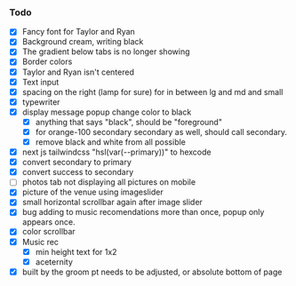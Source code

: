 ### Todo

- [x] Fancy font for Taylor and Ryan
- [x] Background cream, writing black
- [x] The gradient below tabs is no longer showing
- [x] Border colors
- [x] Taylor and Ryan isn't centered
- [x] Text input
- [x] spacing on the right (lamp for sure) for in between lg and md and small
- [x] typewriter
- [x] display message popup change color to black
    - [x] anything that says "black", should be "foreground" 
    - [x] for orange-100 secondary secondary as well, should call secondary.
    - [x] remove black and white from all possible
- [x] next js tailwindcss "hsl(var(--primary))" to hexcode
- [x] convert secondary to primary
- [x] convert success to secondary
- [ ] photos tab not displaying all pictures on mobile
- [x] picture of the venue using imageslider
- [x] small horizontal scrollbar again after image slider
- [x] bug adding to music recomendations more than once, popup only appears once.
- [x] color scrollbar
- [x] Music rec
    - [x] min height text for 1x2
    - [x] aceternity
- [x] built by the groom pt needs to be adjusted, or absolute bottom of page